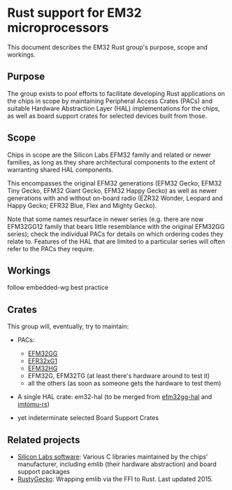 # Rust support for EM32 microprocessors

This document describes the EM32 Rust group's purpose, scope and workings.

## Purpose

The group exists to pool efforts to facilitate developing Rust applications on the chips in scope
by maintaining Peripheral Access Crates (PACs) and suitable Hardware Abstraction Layer (HAL) implementations for the chips,
as well as board support crates for selected devices built from those.

## Scope

Chips in scope are the Silicon Labs EFM32 family and related or newer families,
as long as they share architectural components to the extent of warranting shared HAL components.

This encompasses the original EFM32 generations
(EFM32 Gecko, EFM32 Tiny Gecko, EFM32 Giant Gecko, EFM32 Happy Gecko)
as well as newer generations with and without on-board radio
(EZR32 Wonder, Leopard and Happy Gecko; EFR32 Blue, Flex and Mighty Gecko).

Note that some names resurface in newer series
(e.g. there are now EFM32GG12 family that bears little resemblance with the original EFM32GG series);
check the individual PACs for details on which ordering codes they relate to.
Features of the HAL that are limited to a particular series will often refer to the PACs they require.

## Workings

follow embedded-wg best practice

## Crates

This group will, eventually, try to maintain:

* PACs:
  * [EFM32GG](https://github.com/maximeborges/svd2rust_efm32gg990)
  * [EFR32xG1](https://github.com/em32-rs/efr32xg1-pac)
  * [EFM32HG](https://github.com/em32-rs/efm32hg-pac)
  * EFM32G, EFM32TG (at least there's hardware around to test it)
  * all the others (as soon as someone gets the hardware to test them)

* A single HAL crate: em32-hal (to be merged from [efm32gg-hal](https://github.com/chrysn/efm32gg-hal) and [imtomu-rs](https://github.com/fudanchii/imtomu-rs))

* yet indeterminate selected Board Support Crates

## Related projects

* [Silicon Labs software](http://devtools.silabs.com/dl/documentation/doxygen/5.7/index.html<Paste>):
  Various C libraries maintained by the chips' manufacturer, including emlib (their hardware abstraction) and board support packages
* [RustyGecko](https://github.com/RustyGecko): Wrapping emlib via the FFI to Rust. Last updated 2015.
